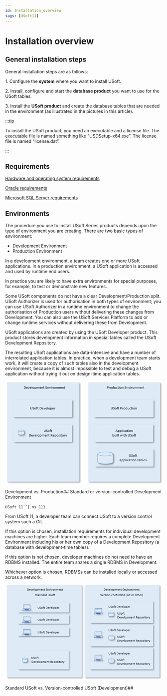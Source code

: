 ```yaml
---
id: Installation_overview
tags: [USoft11]
---
```

# Installation overview

## General installation steps

General installation steps are as follows:

1. Configure the **system** where you want to install USoft.

2. Install, configure and start the **database product** you want to use for the USoft tables.

3. Install the **USoft product** and create the database tables that are needed in the environment (as illustrated in the pictures in this article).


:::tip

To install the USoft product, you need an executable and a license file. The executable file is named something like "USDSetup-x64.exe”. The license file is named “license.dat”.

:::

## Requirements

[Hardware and operating system requirements](/USoft_for_administrators/Installing_USoft/Hardware_and_operating_system_requirements.md)

[Oracle requirements](/USoft_for_administrators/Installing_USoft/Oracle_requirements.md)

[Microsoft SQL Server requirements](/USoft_for_administrators/Installing_USoft/Microsoft_SQL_Server_requirements.md)

## Environments

The procedure you use to install USoft Series products depends upon the type of environment you are creating. There are two basic types of environment:

- Development Environment
- Production Environment

In a development environment, a team creates one or more USoft applications. In a production environment, a USoft application is accessed and used by runtime end users.

In practice you are likely to have extra environments for special purposes, for example, to test or demonstrate new features.

Some USoft components do not have a clear Development/Production split. USoft Authorizer is used for authorisation in both types of environment; you can use USoft Authorizer in a runtime environment to change the authorisation of Production users without delivering these changes from Development. You can also use the USoft Services Platform to add or change runtime services without delivering these from Development.

USoft applications are created by using the USoft Developer product. This product stores development information in special tables called the USoft Development Repository.

The resulting USoft applications are data-intensive and have a number of interrelated application tables. In practice, when a development team starts work, it will create a copy of such tables also in the development environment, because it is almost impossible to test and debug a USoft application without trying it out on design-time application tables.

![](./assets/dbe86123-c137-4e85-87ce-58ebbf654cb7.png)

Development vs. Production## Standard or version-controlled Development Environment

`USoft 11``{.vs_11}`

From USoft 11, a developer team can connect USoft to a version control system such a Git.

If this option is chosen, installation requirements for individual development machines are higher. Each team member requires a complete Development Environment including his or her own copy of a Development Repository (a database with development-time tables).

If this option is not chosen, developer machines do not need to have an RDBMS installed. The entire team shares a single RDBMS in Development.

Whichever option is chosen, RDBMSs can be installed locally or accessed across a network.

![](./assets/897852bb-7280-4e35-a9dd-966ebdacac80.png)

Standard USoft vs. Version-controlled USoft (Development)##  